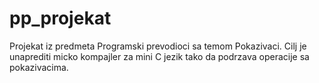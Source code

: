 # pp_projekat

Projekat iz predmeta Programski prevodioci sa temom Pokazivaci.
Cilj je unaprediti micko kompajler za mini C jezik tako da podrzava operacije sa pokazivacima.

